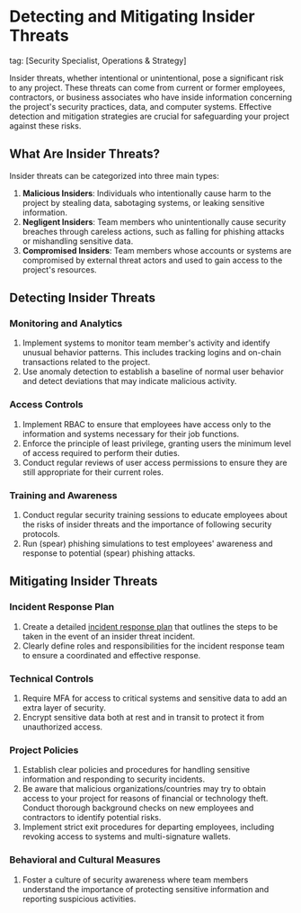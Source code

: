 # Detecting and Mitigating Insider Threats

tag: [Security Specialist, Operations & Strategy]

Insider threats, whether intentional or unintentional, pose a significant risk to any project. These threats can come from current or former employees, contractors, or business associates who have inside information concerning the project's security practices, data, and computer systems. Effective detection and mitigation strategies are crucial for safeguarding your project against these risks.

## What Are Insider Threats?

Insider threats can be categorized into three main types:

1. **Malicious Insiders**: Individuals who intentionally cause harm to the project by stealing data, sabotaging systems, or leaking sensitive information.
2. **Negligent Insiders**: Team members who unintentionally cause security breaches through careless actions, such as falling for phishing attacks or mishandling sensitive data.
3. **Compromised Insiders**: Team members whose accounts or systems are compromised by external threat actors and used to gain access to the project's resources.

## Detecting Insider Threats

### Monitoring and Analytics

1. Implement systems to monitor team member's activity and identify unusual behavior patterns. This includes tracking logins and on-chain transactions related to the project.
2. Use anomaly detection to establish a baseline of normal user behavior and detect deviations that may indicate malicious activity.

### Access Controls

1. Implement RBAC to ensure that employees have access only to the information and systems necessary for their job functions.
2. Enforce the principle of least privilege, granting users the minimum level of access required to perform their duties.
3. Conduct regular reviews of user access permissions to ensure they are still appropriate for their current roles.

### Training and Awareness

1. Conduct regular security training sessions to educate employees about the risks of insider threats and the importance of following security protocols.
2. Run (spear) phishing simulations to test employees' awareness and response to potential (spear) phishing attacks.

## Mitigating Insider Threats

### Incident Response Plan

1. Create a detailed [incident response plan](../incident-management/README) that outlines the steps to be taken in the event of an insider threat incident.
2. Clearly define roles and responsibilities for the incident response team to ensure a coordinated and effective response.

### Technical Controls

1. Require MFA for access to critical systems and sensitive data to add an extra layer of security.
2. Encrypt sensitive data both at rest and in transit to protect it from unauthorized access.

### Project Policies

1. Establish clear policies and procedures for handling sensitive information and responding to security incidents.
2. Be aware that malicious organizations/countries may try to obtain access to your project for reasons of financial or technology theft. Conduct thorough background checks on new employees and contractors to identify potential risks.
3. Implement strict exit procedures for departing employees, including revoking access to systems and multi-signature wallets.

### Behavioral and Cultural Measures

1. Foster a culture of security awareness where team members understand the importance of protecting sensitive information and reporting suspicious activities.
